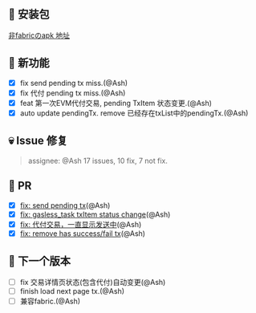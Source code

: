 ## 🚀 安装包

[非fabricのapk 地址](https://dalveywallet.s3.ap-northeast-1.amazonaws.com/release/apks/build-1731678034905.apk)

## 🎉 新功能

- [x] fix send pending tx miss.(@Ash)
- [x] fix 代付 pending tx miss.(@Ash)
- [x] feat 第一次EVM代付交易, pending TxItem 状态变更.(@Ash)
- [x] auto update pendingTx. remove 已经存在txList中的pendingTx.(@Ash)

## 💀 Issue 修复

> assignee: @Ash 17 issues, 10 fix, 7 not fix.

## 🫵 PR

- [x] [fix: send pending tx](https://gitlab.com/dalvey/lightwallet-mobile/-/merge_requests/173)(@Ash)
- [x] [fix: gasless_task txItem status change](https://gitlab.com/dalvey/lightwallet-mobile/-/merge_requests/174)(@Ash)
- [x] [fix: 代付交易，一直显示发送中](https://gitlab.com/dalvey/lightwallet-mobile/-/merge_requests/175)(@Ash)
- [x] [fix: remove has success/fail tx](https://gitlab.com/dalvey/lightwallet-mobile/-/merge_requests/176)(@Ash)

## 📅 下一个版本

- [ ] fix 交易详情页状态(包含代付)自动变更(@Ash)
- [ ] finish load next page tx.(@Ash)
- [ ] 兼容fabric.(@Ash)
